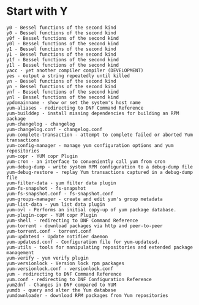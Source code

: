 # Start with Y
    y0 - Bessel functions of the second kind
    y0 - Bessel functions of the second kind
    y0f - Bessel functions of the second kind
    y0l - Bessel functions of the second kind
    y1 - Bessel functions of the second kind
    y1 - Bessel functions of the second kind
    y1f - Bessel functions of the second kind
    y1l - Bessel functions of the second kind
    yacc - yet another compiler compiler (DEVELOPMENT)
    yes - output a string repeatedly until killed
    yn - Bessel functions of the second kind
    yn - Bessel functions of the second kind
    ynf - Bessel functions of the second kind
    ynl - Bessel functions of the second kind
    ypdomainname - show or set the system's host name
    yum-aliases - redirecting to DNF Command Reference
    yum-builddep - install missing dependencies for building an RPM package
    yum-changelog - changelog
    yum-changelog.conf - changelog.conf
    yum-complete-transaction - attempt to complete failed or aborted Yum transactions
    yum-config-manager - manage yum configuration options and yum repositories
    yum-copr - YUM copr Plugin
    yum-cron - an interface to conveniently call yum from cron
    yum-debug-dump - write system RPM configuration to a debug-dump file
    yum-debug-restore - replay Yum transactions captured in a debug-dump file
    yum-filter-data - yum filter data plugin
    yum-fs-snapshot - fs-snapshot
    yum-fs-snapshot.conf - fs-snapshot.conf
    yum-groups-manager - create and edit yum's group metadata
    yum-list-data - yum list data plugin
    yum-ovl - Performs an initial copy-up of yum package database.
    yum-plugin-copr - YUM copr Plugin
    yum-shell - redirecting to DNF Command Reference
    yum-torrent - download packages via http and peer-to-peer
    yum-torrent.conf - torrent.conf
    yum-updatesd - Update notifier daemon
    yum-updatesd.conf - Configuration file for yum-updatesd.
    yum-utils - tools for manipulating repositories and extended package management
    yum-verify - yum verify plugin
    yum-versionlock - Version lock rpm packages
    yum-versionlock.conf - versionlock.conf
    yum - redirecting to DNF Command Reference
    yum.conf - redirecting to DNF Configuration Reference
    yum2dnf - Changes in DNF compared to YUM
    yumdb - query and alter the Yum database
    yumdownloader - download RPM packages from Yum repositories
